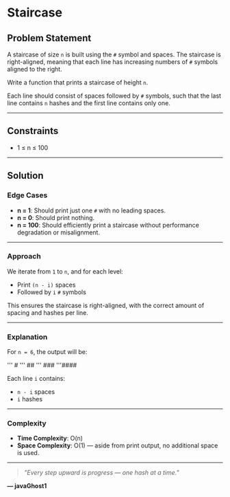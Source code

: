 # Staircase

## Problem Statement

A staircase of size `n` is built using the `#` symbol and spaces. The staircase is right-aligned, meaning that each line has increasing numbers of `#` symbols aligned to the right.

Write a function that prints a staircase of height `n`.

Each line should consist of spaces followed by `#` symbols, such that the last line contains `n` hashes and the first line contains only one.

---

## Constraints

- 1 ≤ n ≤ 100

---

## Solution

### Edge Cases

- **n = 1**: Should print just one `#` with no leading spaces.
- **n = 0**: Should print nothing.
- **n = 100**: Should efficiently print a staircase without performance degradation or misalignment.

---

### Approach

We iterate from `1` to `n`, and for each level:
- Print `(n - i)` spaces
- Followed by `i` `#` symbols

This ensures the staircase is right-aligned, with the correct amount of spacing and hashes per line.

---

### Explanation

For `n = 6`, the output will be:

'''   #
'''  ##
''' ###
'''####

Each line `i` contains:
- `n - i` spaces
- `i` hashes

---

### Complexity

- **Time Complexity**: O(n)
- **Space Complexity**: O(1) — aside from print output, no additional space is used.

---

> *"Every step upward is progress — one hash at a time."*

**— javaGhost1**
